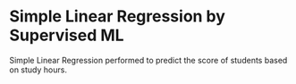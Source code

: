 # Simple Linear Regression by Supervised ML

Simple Linear Regression performed to predict the score of students based on study hours.
